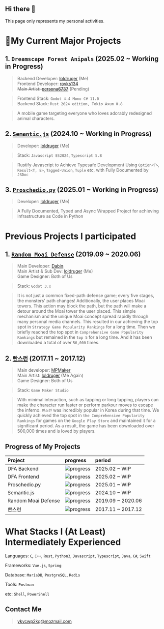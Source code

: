 ## Hi there 👋
This page only represents my personal activities. 

# 🔭My Current Major Projects
## 1. `Dreamscape Forest Anipals` (2025.02 ~ Working in Progress)
> Backend Developer: [loldruger](https://github.com/loldruger) (Me)</br>
> Frontend Developer: [rovks134](https://github.com/rovks134)</br>
> ~~Main Artist: [persona6737](https://github.com/Kim-Tae-yeon)~~ (Pending)

> Frontend Stack: `Godot 4.4 Mono C# 11.0`</br>
> Backend Stack: `Rust 2024 edition, Tokio Axum 0.8`

> A mobile game targeting everyone who loves adorably redesigned animal characters. 

## 2. [`Semantic.js`](https://github.com/loldruger/semantic.js) (2024.10 ~ Working in Progress) 
> Developer: [loldruger](https://github.com/loldruger) (Me)

> Stack: `Javascript ES2024`, `Typescript 5.8`

> Rustify Javascript to Achieve Typesafe Development Using `Option<T>`, `Result<T, E>`, `Tagged-Union`, `Tuple` etc, with Fully Documented by `JSDoc`

## 3. [`Proschedio.py`](https://github.com/loldruger/proschedio) (2025.01 ~ Working in Progress)
> Developer: [loldruger](https://github.com/loldruger) (Me)

> A Fully Documented, Typed and Async Wrapped Project for achieving Infrastructure as Code in Python 

# Previous Projects I participated
## 1. [`Random Moai Defense`](https://play.google.com/store/apps/details?id=com.davin.moai) (2019.09 ~ 2020.06)
> Main Developer: [Dabin](https://github.com/MyNameIsDabin)</br>
> Main Artist & Sub Dev: [loldruger](https://github.com/loldruger) (Me)</br>
> Game Designer: Both of Us

> Stack: `Godot 3.x`

> It is not just a common fixed-path defense game; every five stages, the monsters' path changes! Additionally, the user places Moai towers. This action may block the path, but the path will make a detour around the Moai tower the user placed. This simple mechanism and the unique Moai concept spread rapidly through many personal media channels. This resulted in our achieving the top spot in `Strategy Game Popularity Rankings` for a long time. Then we briefly reached the top spot in `Comprehensive Game Popularity Rankings` but remained in the `top 5` for a long time. And it has been downloaded a total of over `50,000` times.

## 2. [`빤스런`](https://play.google.com/store/apps/details?id=com.mpmaker.onepark) (2017.11 ~ 2017.12)
> Main developer: [MPMaker](https://play.google.com/store/apps/dev?id=7302400084345857961)</br>
> Main Artist: [loldruger](https://github.com/loldruger) (Me Again)</br>
> Game Designer: Both of Us

> Stack: `Game Maker Studio`

> With minimal interaction, such as tapping or long tapping, players can make the character run faster or perform parkour moves to escape the inferno. `빤스런` was incredibly popular in Korea during that time. We quickly achieved the top spot in `the Comprehensive Popularity Rankings` for games on the `Google Play Store` and maintained it for a significant period. As a result, the game has been downloaded over 500,000 times and is loved by players.

## Progress of My Projects

|Project|progress| period |
|:--|:--|:-- |
|DFA Backend| ![progress](https://progress-bar.xyz/0/)| 2025.02 ~ WIP
|DFA Frontend| ![progress](https://progress-bar.xyz/20/)| 2025.02 ~ WIP
|Proschedio.py | ![progress](https://progress-bar.xyz/10/) | 2025.01 ~ WIP
|Semantic.js| ![progress](https://progress-bar.xyz/33/)| 2024.10 ~ WIP
|Random Moai Defense | ![progress](https://progress-bar.xyz/100/) | 2019.09 ~ 2020.06
|빤스런 | ![progress](https://progress-bar.xyz/100/) | 2017.11 ~ 2017.12

# What Stacks I (At Least) Intermediately Experienced 
Languages: `C`, `C++`, `Rust`, `Python3`, `Javascript`, `Typescript`, `Java`, `C#`, `Swift`

Frameworks: `Vue.js`, `Spring`

Database: `MariaDB`, `PostgreSQL`, `Redis`

Tools: `Postman`

etc: `Shell`, `PowerShell`

## Contact Me
> ykvcwp2kq@mozmail.com

<!--
**loldruger/loldruger** is a ✨ _special_ ✨ repository because its `README.md` (this file) appears on your GitHub profile.

Here are some ideas to get you started:

- 🔭 I’m currently working on ...
- 🌱 I’m currently learning ...
- 👯 I’m looking to collaborate on ...
- 🤔 I’m looking for help with ...
- 💬 Ask me about ...
- 📫 How to reach me: ...
- 😄 Pronouns: ...
- ⚡ Fun fact: ...
-->
